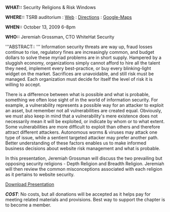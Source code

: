 **WHAT::** Security Religions & Risk Windows

**WHERE::** TSRB auditorium : [Web](http://www.tsrb.gatech.edu/) :
[Directions](http://www.tsrb.gatech.edu/TSRB_Directions-Detour.pdf) :
[Google-Maps](http://maps.google.com/maps?f=q&source=s_q&hl=en&geocode=&q=TSRB+gatech&sll=33.778463,-84.398881&sspn=0.040308,0.076818&ie=UTF8&ll=33.781858,-84.39414&spn=0.040307,0.076818&z=14&iwloc=A)

**WHEN::** October 13, 2009 6-8pm

**WHO::** Jeremiah Grossman, CTO WhiteHat Security

'''ABSTRACT:: ''' Information security threats are way up, fraud losses
continue to rise, regulatory fines are increasingly common, and budget
dollars to solve these myriad problems are in short supply. Hampered by
a sluggish economy, organizations simply cannot afford to hire all the
talent they need, implement every best-practice, or buy every
blinking-light widget on the market. Sacrifices are unavoidable, and
still risk must be managed. Each organization must decide for itself the
level of risk it is willing to accept.

There is a difference between what is possible and what is probable,
something we often lose sight of in the world of information security.
For example, a vulnerability represents a possible way for an attacker
to exploit an asset, but remember not all vulnerabilities are created
equal. Obviously, we must also keep in mind that a vulnerability's mere
existence does not necessarily mean it will be exploited, or indicate by
whom or to what extent. Some vulnerabilities are more difficult to
exploit than others and therefore attract different attackers.
Autonomous worms & viruses may attack one type of issue, while a
sentient targeted attacker may prefer another path. Better understanding
of these factors enables us to make informed business decisions about
website risk management and what is probable.

In this presentation, Jeremiah Grossman will discuss the two prevailing
but opposing security religions - Depth Religion and Breadth Religion.
Jeremiah will then review the common misconceptions associated with each
religion as it pertains to website security.

[Download
Presentation](http://www.owasp.org/images/5/52/OwaspAtl_Grossman_Security_Religions_10.13.09.pdf)

***COST***: No costs, but all donations will be accepted as it helps pay
for meeting related materials and provisions. Best way to support the
chapter is to become a member.